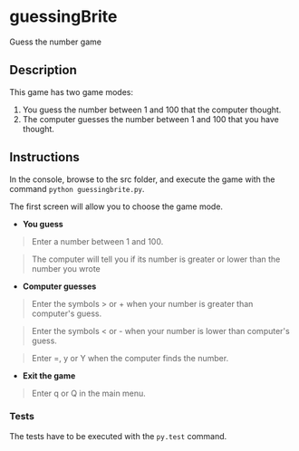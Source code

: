 # guessingBrite
Guess the number game

## Description
This game has two game modes:
1. You guess the number between 1 and 100 that the computer thought.
2. The computer guesses the number between 1 and 100 that you have thought.

## Instructions
In the console, browse to the src folder, and execute the game with the command `python guessingbrite.py`.

The first screen will allow you to choose the game mode.
* **You guess**
> Enter a number between 1 and 100. 

> The computer will tell you if its number is greater or lower than the number you wrote

* **Computer guesses**
> Enter the symbols > or + when your number is greater than computer's guess.

> Enter the symbols < or - when your number is lower than computer's guess.

> Enter =, y or Y when the computer finds the number.

* **Exit the game**
> Enter q or Q in the main menu.

### Tests
The tests have to be executed with the `py.test` command.
